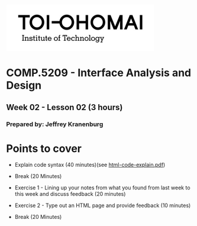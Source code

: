 ![TO LOGO](../images/to-logo.jpg)

# COMP.5209 - Interface Analysis and Design

## Week 02 - Lesson 02 (3 hours)
### Prepared by: Jeffrey Kranenburg

# Points to cover

* Explain code syntax (40 minutes)(see [html-code-explain.pdf](./html-code-explain.pdf))

* Break (20 Minutes)

* Exercise 1 - Lining up your notes from what you found from last week to this week and discuss feedback (20 minutes)

* Exercise 2 - Type out an HTML page and provide feedback (10 minutes)

* Break (20 Minutes)

